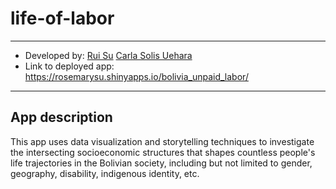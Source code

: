 # life-of-labor

---

- Developed by: [Rui Su](http://rui-su.com/)
[Carla Solis Uehara](https://github.com/ccsuehara)
- Link to deployed app: https://rosemarysu.shinyapps.io/bolivia_unpaid_labor/

---

## App description

This app uses data visualization and storytelling techniques to investigate the intersecting socioeconomic structures that shapes countless people's life trajectories in the Bolivian society, including but not limited to gender, geography, disability, indigenous identity, etc. 